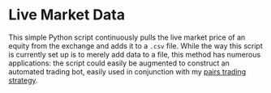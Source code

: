 # Live Market Data

This simple Python script continuously pulls the live market price of an equity from the exchange and adds it to a <code>.csv</code> file. While the way this script is currently set up is to merely add data to a file, this method has numerous applications: the script could easily be augmented to construct an automated trading bot, easily used in conjunction with my [pairs trading strategy](https://github.com/ldwhite/PairsTrading).

